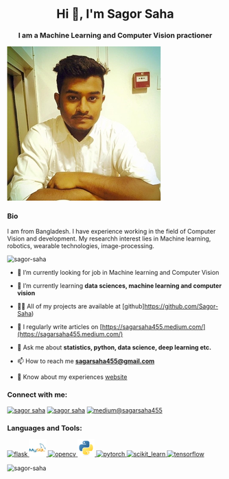 <h1 align="center">Hi 👋, I'm Sagor Saha</h1>
<h3 align="center">I am a Machine Learning and Computer Vision practioner</h3>

![design and development](https://github.com/Sagor-Saha/Sagor-Saha/blob/main/rsz_image.jpg)
### Bio
I am from Bangladesh. I have experience working in the field of Computer Vision and development. My researchh interest lies in Machine learning, robotics, wearable technologies, image-processing.

<p align="left"> <img src="https://komarev.com/ghpvc/?username=sagor-saha&label=Profile%20views&color=0e75b6&style=flat" alt="sagor-saha" /> </p>

- 🔭 I’m currently looking for job in Machine learning and Computer Vision

- 🌱 I’m currently learning **data sciences, machine learning and computer vision**

- 👨‍💻 All of my projects are available at [github]https://github.com/Sagor-Saha)

- 📝 I regularly write articles on [https://sagarsaha455.medium.com/](https://sagarsaha455.medium.com/)

- 💬 Ask me about **statistics, python, data science, deep learning etc.**

- 📫 How to reach me **sagarsaha455@gmail.com**

- 📄 Know about my experiences [website](sagorsaha.tech)

<h3 align="left">Connect with me:</h3>
<p align="left">
<a href="https://www.linkedin.com/in/sagor-saha-047001111" target="blank"><img align="center" src="https://raw.githubusercontent.com/rahuldkjain/github-profile-readme-generator/master/src/images/icons/Social/linked-in-alt.svg" alt="sagor saha" height="30" width="40" /></a>
<a href="https://fb.com/sagor saha" target="blank"><img align="center" src="https://raw.githubusercontent.com/rahuldkjain/github-profile-readme-generator/master/src/images/icons/Social/facebook.svg" alt="sagor saha" height="30" width="40" /></a>
<a href="https://sagarsaha455.medium.com/" target="blank"><img align="center" src="https://raw.githubusercontent.com/rahuldkjain/github-profile-readme-generator/master/src/images/icons/Social/medium.svg" alt="medium@sagarsaha455" height="30" width="40" /></a>
</p>

<h3 align="left">Languages and Tools:</h3>
<p align="left"> <a href="https://flask.palletsprojects.com/" target="_blank"> <img src="https://www.vectorlogo.zone/logos/pocoo_flask/pocoo_flask-icon.svg" alt="flask" width="40" height="40"/> </a> <a href="https://www.mysql.com/" target="_blank"> <img src="https://raw.githubusercontent.com/devicons/devicon/master/icons/mysql/mysql-original-wordmark.svg" alt="mysql" width="40" height="40"/> </a> <a href="https://opencv.org/" target="_blank"> <img src="https://www.vectorlogo.zone/logos/opencv/opencv-icon.svg" alt="opencv" width="40" height="40"/> </a> <a href="https://www.python.org" target="_blank"> <img src="https://raw.githubusercontent.com/devicons/devicon/master/icons/python/python-original.svg" alt="python" width="40" height="40"/> </a> <a href="https://pytorch.org/" target="_blank"> <img src="https://www.vectorlogo.zone/logos/pytorch/pytorch-icon.svg" alt="pytorch" width="40" height="40"/> </a> <a href="https://scikit-learn.org/" target="_blank"> <img src="https://upload.wikimedia.org/wikipedia/commons/0/05/Scikit_learn_logo_small.svg" alt="scikit_learn" width="40" height="40"/> </a> <a href="https://www.tensorflow.org" target="_blank"> <img src="https://www.vectorlogo.zone/logos/tensorflow/tensorflow-icon.svg" alt="tensorflow" width="40" height="40"/> </a> </p>

<p><img align="center" src="https://github-readme-stats.vercel.app/api/top-langs?username=sagor-saha&show_icons=true&locale=en&layout=compact" alt="sagor-saha" /></p>

